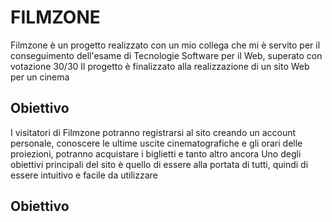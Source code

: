 # FILMZONE
Filmzone è un progetto realizzato con un mio collega che mi è servito per il conseguimento dell'esame di Tecnologie Software per il Web, superato con votazione 30/30
Il progetto è finalizzato alla realizzazione di un sito Web per un cinema

## Obiettivo
I visitatori di Filmzone potranno registrarsi al sito creando un account personale, conoscere le ultime uscite cinematografiche e gli orari delle proiezioni, potranno acquistare i biglietti e tanto altro ancora
Uno degli obiettivi principali del sito è quello di essere alla portata di tutti, quindi di essere intuitivo e facile da utilizzare

## Obiettivo

